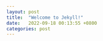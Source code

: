 ```yaml
---
layout: post
title:  "Welcome to Jekyll!"
date:   2022-09-18 00:13:55 +0800
categories: post
---
```

<link rel="stylesheet" href="https://unpkg.com/gitalk/dist/gitalk.css">
<script src="https://unpkg.com/gitalk/dist/gitalk.min.js"></script>

<div id="gitalk-container"></div>
<script>
var gitalk = new Gitalk({
  proxy: 'https://cloudflare-cors-anywhere.crow02531.workers.dev/?https://github.com/login/oauth/access_token',
  clientID: 'db747d7ee2d5c9e0fe3d',
  clientSecret: '7fbdb348afce35a33f8c0a1faebfdfffe213d09a',
  repo: 'crow02531.github.io',
  owner: 'crow02531',
  admin: ['crow02531'],
  id: location.pathname,      // Ensure uniqueness and length less than 50
  distractionFreeMode: false, // Facebook-like distraction free mode
  language:'zh-CN'
})

gitalk.render('gitalk-container')
</script>
